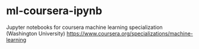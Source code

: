 # ml-coursera-ipynb
Jupyter notebooks for coursera machine learning specialization (Washington University) https://www.coursera.org/specializations/machine-learning
